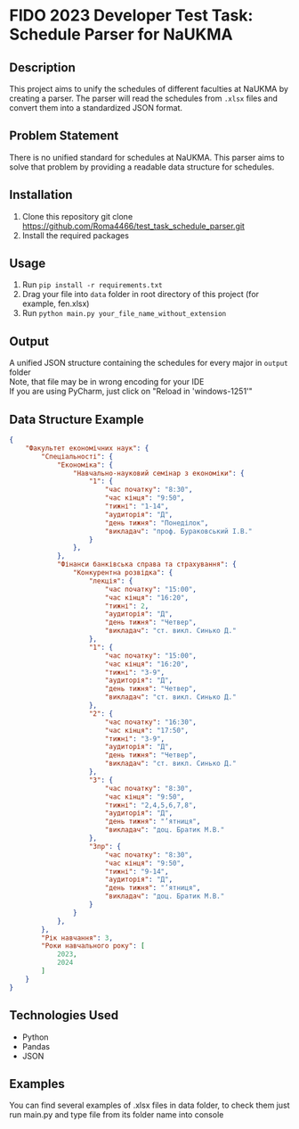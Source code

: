 # FIDO 2023 Developer Test Task: Schedule Parser for NaUKMA

## Description

This project aims to unify the schedules of different faculties at NaUKMA by creating a parser. The parser will read the
schedules from `.xlsx` files and convert them into a standardized JSON format.

## Problem Statement

There is no unified standard for schedules at NaUKMA. This parser aims to solve that problem by providing a readable
data structure for schedules.

## Installation

1. Clone this repository
   git clone https://github.com/Roma4466/test_task_schedule_parser.git
2. Install the required packages

## Usage

1. Run `pip install -r requirements.txt`
2. Drag your file into `data` folder in root directory of this project (for example, fen.xlsx)
3. Run `python main.py your_file_name_without_extension`

## Output

A unified JSON structure containing the schedules for every major in `output` folder<br>
Note, that file may be in wrong encoding for your IDE<br>
If you are using PyCharm, just click on "Reload in 'windows-1251'"

## Data Structure Example

```json
{
    "Факультет економічних наук": {
        "Спеціальності": {
            "Економіка": {
                "Навчально-науковий семінар з економіки": {
                    "1": {
                        "час початку": "8:30",
                        "час кінця": "9:50",
                        "тижні": "1-14",
                        "аудиторія": "Д",
                        "день тижня": "Понеділок",
                        "викладач": "проф. Бураковський І.В."
                    }
                },
            },
            "Фінанси банківська справа та страхування": {
                "Конкурентна розвідка": {
                    "лекція": {
                        "час початку": "15:00",
                        "час кінця": "16:20",
                        "тижні": 2,
                        "аудиторія": "Д",
                        "день тижня": "Четвер",
                        "викладач": "ст. викл. Синько Д."
                    },
                    "1": {
                        "час початку": "15:00",
                        "час кінця": "16:20",
                        "тижні": "3-9",
                        "аудиторія": "Д",
                        "день тижня": "Четвер",
                        "викладач": "ст. викл. Синько Д."
                    },
                    "2": {
                        "час початку": "16:30",
                        "час кінця": "17:50",
                        "тижні": "3-9",
                        "аудиторія": "Д",
                        "день тижня": "Четвер",
                        "викладач": "ст. викл. Синько Д."
                    },
                    "3": {
                        "час початку": "8:30",
                        "час кінця": "9:50",
                        "тижні": "2,4,5,6,7,8",
                        "аудиторія": "Д",
                        "день тижня": "’ятниця",
                        "викладач": "доц. Братик М.В."
                    },
                    "3пр": {
                        "час початку": "8:30",
                        "час кінця": "9:50",
                        "тижні": "9-14",
                        "аудиторія": "Д",
                        "день тижня": "’ятниця",
                        "викладач": "доц. Братик М.В."
                    }
                }
            },
        },
        "Рік навчання": 3,
        "Роки навчального року": [
            2023,
            2024
        ]
    }
}
```

## Technologies Used

+ Python
+ Pandas
+ JSON

## Examples

You can find several examples of .xlsx files in data folder, to check them just run main.py and type file from its
folder name into console 
